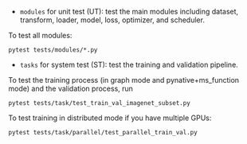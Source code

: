 - `modules` for unit test (UT): test the main modules including dataset, transform, loader, model, loss, optimizer, and scheduler.  

To test all modules: 
```shell
pytest tests/modules/*.py
```

- `tasks` for system test (ST): test the training and validation pipeline. 

To test the training process (in graph mode and pynative+ms_function mode) and the validation process, run
```shell
pytest tests/task/test_train_val_imagenet_subset.py
```

To test training in distributed mode if you have multiple GPUs:

```shell
pytest tests/task/parallel/test_parallel_train_val.py
```
